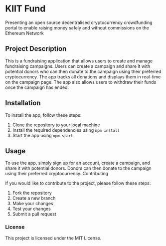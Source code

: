 # KIIT Fund

Presenting an open source decentralised cryptocurrency crowdfunding portal to enable raising money safely and without commissions on the Ethereum Network 

## Project Description

This is a fundraising application that allows users to create and manage fundraising campaigns. Users can create a campaign and share it with potential donors who can then donate to the campaign using their preferred cryptocurrency. The app tracks all donations and displays them in real-time on the campaign page. The app also allows users to withdraw their funds once the campaign has ended.

## Installation

To install the app, follow these steps:

1. Clone the repository to your local machine
2. Install the required dependencies using `npm install`
3. Start the app using `npm start`

## Usage

To use the app, simply sign up for an account, create a campaign, and share it with potential donors. Donors can then donate to the campaign using their preferred cryptocurrency.
Contributing

If you would like to contribute to the project, please follow these steps:

1. Fork the repository
2. Create a new branch
2. Make your changes
3. Test your changes
3. Submit a pull request

### License

This project is licensed under the MIT License.
